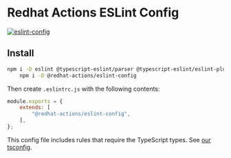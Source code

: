 # Redhat Actions ESLint Config

[![eslint-config](https://img.shields.io/npm/v/@redhat-actions/eslint-config?label=@redhat-actions/eslint&logo=eslint&logoColor=red)](https://npmjs.com/@redhat-actions/eslint-config)

## Install
```sh
npm i -D eslint @typescript-eslint/parser @typescript-eslint/eslint-plugin && \
    npm i -D @redhat-actions/eslint-config
```

Then create `.eslintrc.js` with the following contents:
```js
module.exports = {
    extends: [
        "@redhat-actions/eslint-config",
    ],
};
```

This config file includes rules that require the TypeScript types. See [our tsconfig](https://npmjs.com/@redhat-actions/tsconfig).
